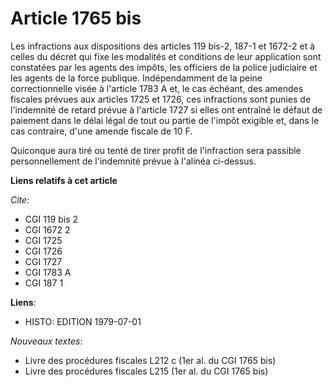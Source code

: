 # Article 1765 bis

Les infractions aux dispositions des articles 119 bis-2, 187-1 et 1672-2 et à celles du décret qui fixe les modalités et
conditions de leur application sont constatées par les agents des impôts, les officiers de la police judiciaire et les agents
de la force publique.     Indépendamment de la peine correctionnelle visée à l'article 1783 A et, le cas échéant, des amendes
fiscales prévues aux articles 1725 et 1726, ces infractions sont punies de l'indemnité de retard prévue à l'article 1727 si
elles ont entraîné le défaut de paiement dans le délai légal de tout ou partie de l'impôt exigible et, dans le cas contraire,
d'une amende fiscale de 10 F.

Quiconque aura tiré ou tenté de tirer profit de l'infraction sera passible personnellement de l'indemnité prévue à l'alinéa
ci-dessus.

**Liens relatifs à cet article**

_Cite_:

  - CGI 119 bis 2
  - CGI 1672 2
  - CGI 1725
  - CGI 1726
  - CGI 1727
  - CGI 1783 A
  - CGI 187 1

**Liens**:

  - HISTO: EDITION 1979-07-01

_Nouveaux textes_:

  - Livre des procédures fiscales L212 c (1er al. du CGI 1765 bis)
  - Livre des procédures fiscales L215 (1er al. du CGI 1765 bis)

